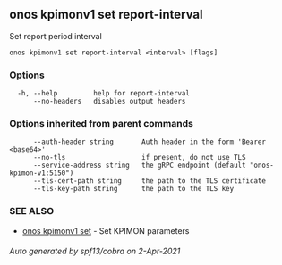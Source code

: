 ## onos kpimonv1 set report-interval

Set report period interval

```
onos kpimonv1 set report-interval <interval> [flags]
```

### Options

```
  -h, --help         help for report-interval
      --no-headers   disables output headers
```

### Options inherited from parent commands

```
      --auth-header string       Auth header in the form 'Bearer <base64>'
      --no-tls                   if present, do not use TLS
      --service-address string   the gRPC endpoint (default "onos-kpimon-v1:5150")
      --tls-cert-path string     the path to the TLS certificate
      --tls-key-path string      the path to the TLS key
```

### SEE ALSO

* [onos kpimonv1 set](onos_kpimonv1_set.md)	 - Set KPIMON parameters

###### Auto generated by spf13/cobra on 2-Apr-2021

